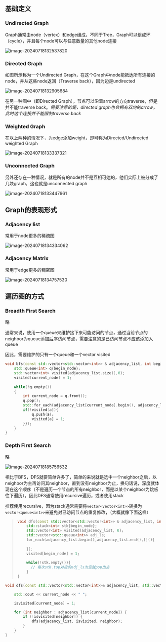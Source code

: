 ## 基础定义



### Undirected Graph

Graph通常由node（vertex）和edge组成，不同于Tree，Graph可以组成环（cycle），并且每个node可以与任意数量的其他node连接

![image-20240718132537820](./assets/image-20240718132537820.png)





### Directed Graph

如图所示称为一个Undirected Graph，在这个Graph中node能抵达所有连接的node，并从这些node返回（Traverse back），因为边是undirected

![image-20240718132905684](./assets/image-20240718132905684.png)

在另一种图中（即Directed Graph），节点可以沿着arrow的方向traverse，但是并不能traverse back。*需要注意的是，directed graph也会拥有双向的arrow，此时这个连接并不能限制traverse back*





### Weighted Graph

在以上两种的情况下，为edge添加weight，即可称为Directed/Undirected weighted Graph

![image-20240718133337321](./assets/image-20240718133337321.png)



### Unconnected Graph

另外还存在一种情况，就是所有的node并不是互相可达的，他们实际上被分成了几块graph，这也就是unconnected graph

![image-20240718133447961](./assets/image-20240718133447961.png)







## Graph的表现形式

### Adjacency list

常用于node更多的稀疏图

![image-20240718134334062](./assets/image-20240718134334062.png)











### Adjacency Matrix

常用于edge更多的稠密图

![image-20240718134757530](./assets/image-20240718134757530.png)









## 遍历图的方式

### Breadth First Search

略

通常来说，使用一个queue来维护接下来可能访问的节点，通过当前节点的neighbor为queue添加后序访问节点，需要注意的是已访问节点不应该添加入queue

因此，需要维护的只有一个queue和一个vector visited

```c++
void bfs(const std::vector<std::vector<int>> & adjacency_list, int begin_node){
    std::queue<int> q{begin_node};
    std::vector<int> visited(adjacency_list.size(),0);
    visited[current_node] = 1;
    
    while(!q.empty())
    {
        int current_node = q.front();
        q.pop();
        std::for_each(adjacency_list[current_node].begin(), adjacency_list[current_node].end(),[&](int a){
        if(!visited[a]){
            q.push(a);
            visited[a] = 1;
        }});
    }
}
```



### Depth First Search

略

![image-20240718185756532](./assets/image-20240718185756532.png)

相比于BFS，DFS就要简单许多了，简单的来说就是选中一个neighbor之后，以neighbor为主再访问其neighbor，直到没有neighbor为止，换句话说，深度就体现在这个顺序（不是遍历一个节点的所有neighbor，而是以某个neighbor为跳板往下遍历），因此DFS通常使用recursive遍历，或者使用stack

推荐使用recursive，因为stack通常需要将`vector<vector<int>>`转换为`vector<queue<int>>`来避免对已访问节点的重复修改，（大概就像下面这样）

> ```c++
> void dfs(const std::vector<std::vector<int>> & adjacency_list, int begin_node){
>     std::stack<int> stk{begin_node};
>     std::vector<int> visited(adjacency_list, 0);
>     std::vector<std::queue<int>> adj_ls;
>     for_each(adjacency_list.begin(),adjacency_list.end(),[](){
>         
>     });
>     visited[begin_node] = 1;
>     
>     while(!stk.empty()){
>     	// 每次stk.top对应的adj_ls为空就pop出去
>     }
> }
> ```





```c++
void dfs(const std::vector<std::vector<int>>& adjacency_list, std::vector<int>& isvisited, int current_node) {

    std::cout << current_node << " ";

    isvisited[current_node] = 1;

    for (int neighbor : adjacency_list[current_node]) {
        if (!isvisited[neighbor]) {
            dfs(adjacency_list, isvisited, neighbor);
        }
    }
}
```

